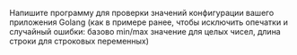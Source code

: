 Напишите программу для проверки значений конфигурации вашего приложения Golang (как в примере ранее, чтобы исключить опечатки и случайный ошибки: базово min/max значение для целых чисел, длина строки для строковых переменных)